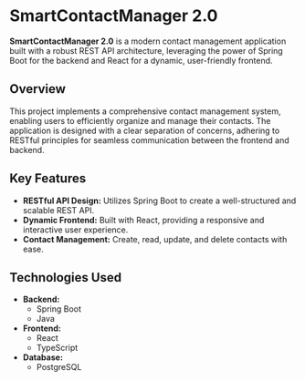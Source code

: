 # SmartContactManager 2.0

**SmartContactManager 2.0** is a modern contact management application built with a robust REST API architecture, leveraging the power of Spring Boot for the backend and React for a dynamic, user-friendly frontend.

## Overview

This project implements a comprehensive contact management system, enabling users to efficiently organize and manage their contacts. The application is designed with a clear separation of concerns, adhering to RESTful principles for seamless communication between the frontend and backend.

## Key Features

* **RESTful API Design:** Utilizes Spring Boot to create a well-structured and scalable REST API.
* **Dynamic Frontend:** Built with React, providing a responsive and interactive user experience.
* **Contact Management:** Create, read, update, and delete contacts with ease.

## Technologies Used

* **Backend:**
    * Spring Boot
    * Java
* **Frontend:**
    * React
    * TypeScript
* **Database:**
    * PostgreSQL
